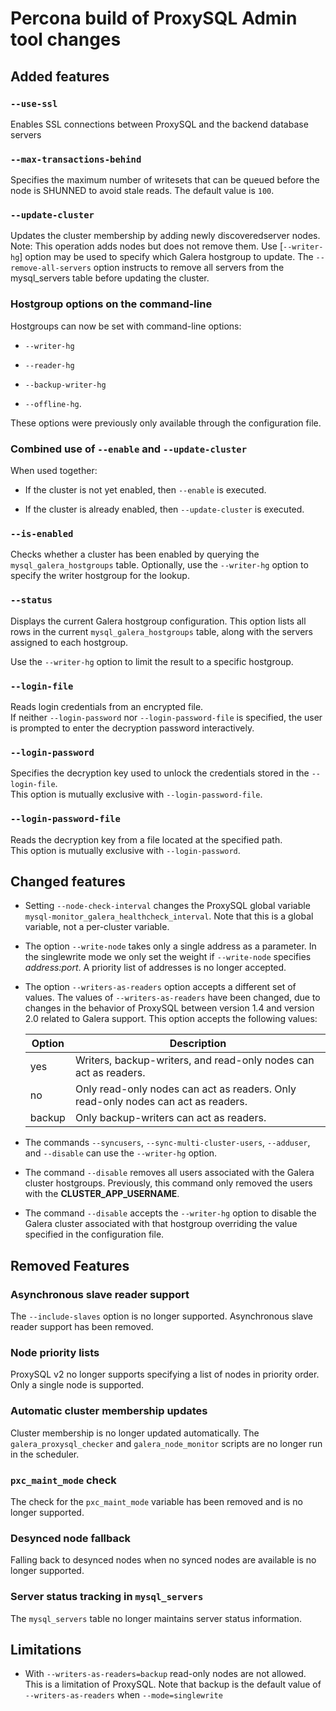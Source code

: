 # Percona build of ProxySQL Admin tool changes

## Added features

### `--use-ssl`

Enables SSL connections between ProxySQL and the backend database servers

### `--max-transactions-behind` 

Specifies the maximum number of writesets that can be queued before the node is SHUNNED to avoid stale reads. The default value is `100`.

### `--update-cluster` 

Updates the cluster membership by adding newly discoveredserver nodes. Note: This operation adds nodes but does not remove them. Use [`--writer-hg`] option may be used to specify which Galera hostgroup to update. The `--remove-all-servers` option instructs to remove all servers from the mysql_servers table before updating the cluster.

### Hostgroup options on the command-line

Hostgroups can now be set with command-line options:

* `--writer-hg`


* `--reader-hg`

* `--backup-writer-hg`

* `--offline-hg`.  

These options were previously only available through the configuration file.

### Combined use of  `--enable` and `--update-cluster`

When used together:

* If the cluster is not yet enabled, then `--enable` is
  executed. 
  
* If the cluster is already enabled, then `--update-cluster` is executed.

### `--is-enabled` 

Checks whether a cluster has been enabled by querying the `mysql_galera_hostgroups` table. Optionally, use the `--writer-hg` option to specify the writer hostgroup for the lookup.


### `--status` 

Displays the current Galera hostgroup configuration. This option lists all rows in the current `mysql_galera_hostgroups` table, along with the servers assigned to each hostgroup.  

Use the `--writer-hg` option to limit the result to a specific hostgroup.

### `--login-file`

Reads login credentials from an encrypted file.  
If neither `--login-password` nor `--login-password-file` is specified, the user is prompted to enter the decryption password interactively.

### `--login-password`

Specifies the decryption key used to unlock the credentials stored in the `--login-file`.  
This option is mutually exclusive with `--login-password-file`.

### `--login-password-file`

Reads the decryption key from a file located at the specified path.  
This option is mutually exclusive with `--login-password`.

## Changed features

* Setting `--node-check-interval` changes the ProxySQL global variable
  `mysql-monitor_galera_healthcheck_interval`. Note that this is a global
  variable, not a per-cluster variable.

* The option `--write-node` takes only a single address as a parameter. In the
  singlewrite mode we only set the weight if `--write-node` specifies
  *address:port*. A priority list of addresses is no longer accepted.

* The option `--writers-as-readers` option accepts a different set of values. The values of `--writers-as-readers`
  have been changed, due to changes in the behavior of ProxySQL between version 1.4 and version 2.0 related to Galera support. This option accepts the following values:

    | Option | Description                                                                        |
    | ------ | ---------------------------------------------------------------------------------- |
    | yes    | Writers, backup-writers, and read-only nodes can act as readers.                   |
    | no     |  Only read-only nodes can act as readers. Only read-only nodes can act as readers. |
    | backup | Only backup-writers can act as readers.                                            |

* The commands `--syncusers`, `--sync-multi-cluster-users`, `--adduser`,
  and `--disable` can use the `--writer-hg` option.

* The command `--disable` removes all users associated with the Galera cluster
  hostgroups. Previously, this command only removed the users with the
  **CLUSTER_APP_USERNAME**.

* The command `--disable` accepts the `--writer-hg` option to disable the
    Galera cluster associated with that hostgroup overriding the value specified
    in the configuration file.

## Removed Features

### Asynchronous slave reader support

The `--include-slaves` option is no longer supported. Asynchronous slave reader support has been removed.

### Node priority lists

ProxySQL v2 no longer supports specifying a list of nodes in priority order. Only a single node is supported.

### Automatic cluster membership updates

Cluster membership is no longer updated automatically. The `galera_proxysql_checker` and `galera_node_monitor` scripts are no longer run in the scheduler.

### `pxc_maint_mode` check

The check for the `pxc_maint_mode` variable has been removed and is no longer supported.

### Desynced node fallback

Falling back to desynced nodes when no synced nodes are available is no longer supported.

### Server status tracking in `mysql_servers`

The `mysql_servers` table no longer maintains server status information.

## Limitations

* With `--writers-as-readers=backup` read-only nodes are not allowed. This is a limitation of ProxySQL. Note that backup is the default value of `--writers-as-readers` when `--mode=singlewrite`
